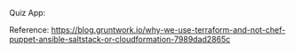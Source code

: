 
Quiz App:

Reference:
https://blog.gruntwork.io/why-we-use-terraform-and-not-chef-puppet-ansible-saltstack-or-cloudformation-7989dad2865c
